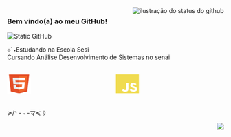 <img align='right' src="https://github-readme-stats.vercel.app/api?username=isabelatodescatt&show_icons=true&title_color=783c00&text_color=af552e&icon_color=783c00&bg_color=f8efd4&cache_seconds=2300" alt="ilustração do status do github">

### Bem vindo(a) ao meu GitHub!

<img src="https://img.shields.io/static/v1?label=Overview&message=isabelatodescatt&color=f8efd4&style=for-the-badge&logo=GitHub" alt="Static GitHub">

<p>⊹ ࣪ ˖Estudando na Escola Sesi<br/> Cursando Análise Desenvolvimento de Sistemas no senai</p>
<div style="display: inline_block" align="center"><br>
  <img align='left' alt="HTML" height="45" width="55" src="https://raw.githubusercontent.com/devicons/devicon/master/icons/html5/html5-original.svg">
  <img align='left alt="CSS" height="45" width="55" src="https://raw.githubusercontent.com/devicons/devicon/master/icons/css3/css3-original.svg">
  <img align='left alt="Js" height="45" width="55" src="https://raw.githubusercontent.com/devicons/devicon/master/icons/javascript/javascript-plain.svg">
</div>

<br>
<p>≽/ᐠ - ˕ -マ≼ Ⳋ</p>
<img align='right' src="https://github-readme-stats.vercel.app/api/top-langs/?username=isabelatodescatt&title_color=783c00&text_color=af552e&icon_color=783c00&bg_color=f8efd4">
